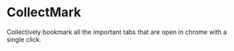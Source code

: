 # CollectMark

Collectively bookmark all the important tabs that are open in chrome with a single click.
